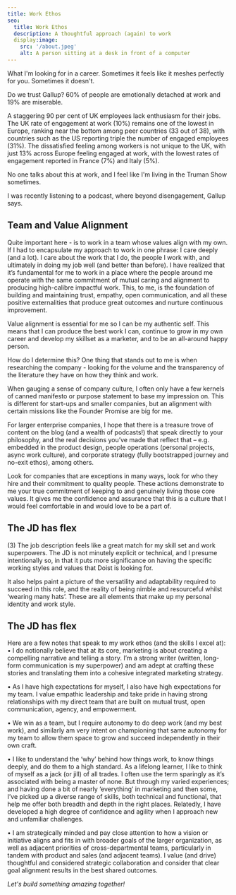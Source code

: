 ```yaml
---
title: Work Ethos
seo:
  title: Work Ethos
  description: A thoughtful approach (again) to work
  display:image:
    src: '/about.jpeg'
    alt: A person sitting at a desk in front of a computer
---
```

What I'm looking for in a career. Sometimes it feels like it meshes perfectly for you.
Sometimes it doesn't.

Do we trust Gallup?
60% of people are emotionally detached at work and 19% are miserable.

A staggering 90 per cent of UK employees lack enthusiasm for their jobs.
The UK rate of engagement at work (10%) remains one of the lowest in Europe, ranking near the bottom among peer countries (33 out of 38), with countries such as the US reporting triple the number of engaged employees (31%). The dissatisfied feeling among workers is not unique to the UK, with just 13% across Europe feeling engaged at work, with the lowest rates of engagement reported in France (7%) and Italy (5%). 

No one talks about this at work, and I feel like I'm living in the Truman Show sometimes. 

I was recently listening to a podcast, where beyond disengagement, Gallup says.


## Team and Value Alignment

Quite important here - is to work in a team whose values align with my own.
If I had to encapsulate my approach to work in one phrase: I care deeply (and a lot).
I care about the work that I do, the people I work with, and ultimately in doing my job well (and better than before). I have realized that it’s fundamental for me to work in a place where the people around me operate with the same commitment of mutual caring and alignment to producing high-calibre impactful work. This, to me, is the foundation of building and maintaining trust, empathy, open communication, and all these positive externalities that produce great outcomes and nurture continuous improvement.

Value alignment is essential for me so I can be my authentic self. This means that I can produce the best work I can, continue to grow in my own career and develop my skillset as a marketer, and to be an all-around happy person.

How do I determine this? One thing that stands out to me is when researching the company - looking for the volume and the transparency of the literature they have on how they think and work.

When gauging a sense of company culture, I often only have a few kernels of canned manifesto or purpose statement to base my impression on. This is different for start-ups and smaller companies, but an alignment with certain missions like the Founder Promise are big for me.

For larger enterprise companies, I hope that there is a treasure trove of content on the blog (and a wealth of podcasts!) that speak directly to your philosophy, and the real decisions you’ve made that reflect that – e.g. embedded in the product design, people operations (personal projects, async work culture), and corporate strategy (fully bootstrapped journey and no-exit ethos), among others. 

Look for companies that are exceptions in many ways, look for who they hire and their commitment to quality people. These actions demonstrate to me your true commitment of keeping to and genuinely living those core values. It gives me the confidence and assurance that this is a culture that I would feel comfortable in and would love to be a part of. 

## The JD has flex

(3) The job description feels like a great match for my skill set and work superpowers.
The JD is not minutely explicit or technical, and I presume intentionally so, in that it puts more significance on having the specific working styles and values that Doist is looking for.

It also helps paint a picture of the versatility and adaptability required to succeed in this role, and the reality of being nimble and resourceful whilst ‘wearing many hats’. These are all elements that make up my personal identity and work style. 

## The JD has flex
Here are a few notes that speak to my work ethos (and the skills I excel at):
• I do notionally believe that at its core, marketing is about creating a compelling narrative and telling a story. I’m a strong writer (written, long-form communication is my superpower) and am adept at crafting these stories and translating them into a cohesive integrated marketing strategy.

• As I have high expectations for myself, I also have high expectations for my team. I value empathic leadership and take pride in having strong relationships with my direct team that are built on mutual trust, open communication, agency, and empowerment.

• We win as a team, but I require autonomy to do deep work (and my best work), and similarly am very intent on championing that same autonomy for my team to allow them space to grow and succeed independently in their own craft. 

• I like to understand the ‘why’ behind how things work, to know things deeply, and do them to a high standard. As a lifelong learner, I like to think of myself as a jack (or jill) of all trades. I often use the term sparingly as it’s associated with being a master of none. But through my varied experiences; and having done a bit of nearly ‘everything’ in marketing and then some, I’ve picked up a diverse range of skills, both technical and functional, that help me offer both breadth and depth in the right places. Relatedly, I have developed a high degree of confidence and agility when I approach new and unfamiliar challenges.

• I am strategically minded and pay close attention to how a vision or initiative aligns and fits in with broader goals of the larger organization, as well as adjacent priorities of cross-departmental teams, particularly in tandem with product and sales (and adjacent teams). I value (and drive) thoughtful and considered strategic collaboration and consider that clear goal alignment results in the best shared outcomes.


_Let's build something amazing together!_
